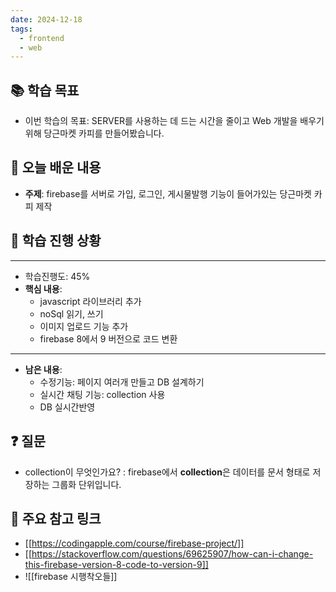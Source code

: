 ```yaml
---
date: 2024-12-18
tags:
  - frontend
  - web
---
```

## 📚 학습 목표 
- 이번 학습의 목표: SERVER를 사용하는 데 드는 시간을 줄이고 Web 개발을 배우기 위해 당근마켓 카피를 만들어봤습니다.
## 📝 오늘 배운 내용 

- **주제**: firebase를 서버로 가입, 로그인, 게시물발행 기능이 들어가있는 당근마켓 카피 제작

## 📝 학습 진행 상황
---
- 학습진행도: 45%
- **핵심 내용**: 
	- javascript 라이브러리 추가 
	- noSql 읽기, 쓰기
	- 이미지 업로드 기능 추가
	- firebase 8에서 9 버전으로 코드 변환
---
- **남은 내용**: 
	- 수정기능: 페이지 여러개 만들고 DB 설계하기  
	- 실시간 채팅 기능: collection 사용  
	- DB 실시간반영
## ❓ 질문
-  collection이 무엇인가요? : firebase에서 **collection**은 데이터를 문서 형태로 저장하는 그룹화 단위입니다.
## 📌 주요 참고 링크
- [[https://codingapple.com/course/firebase-project/]] 
- [[https://stackoverflow.com/questions/69625907/how-can-i-change-this-firebase-version-8-code-to-version-9]]
- ![[firebase 시행착오들]]